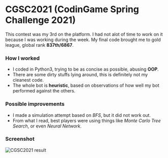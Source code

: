 # CGSC2021 (CodinGame Spring Challenge 2021)

This contest was my 3rd on the platform. I had not alot of time to work on it because I was working during the week. My final code brought me to gold league, global rank **837th/6867**.


### How I worked

 - I coded in Python3, trying to be as concise as possible, abusing **OOP**.
 - There are some dirty stuffs lying around, this is definitely not my cleanest code.
 - The whole bot is **heuristic**, based on observations of how well my bot performed against the others.


### Possible improvements

 - I made a simulation attempt based on *BFS*, but it did not work out.
 - From what I read, best players were using things like *Monte Carlo Tree Search*, or even *Neural Network*.


### Screenshot

![CGSC2021 result](https://github.com/Artygo8/CGSC2021/blob/master/Screenshot%202021-05-23%20at%2012.22.03.png)
